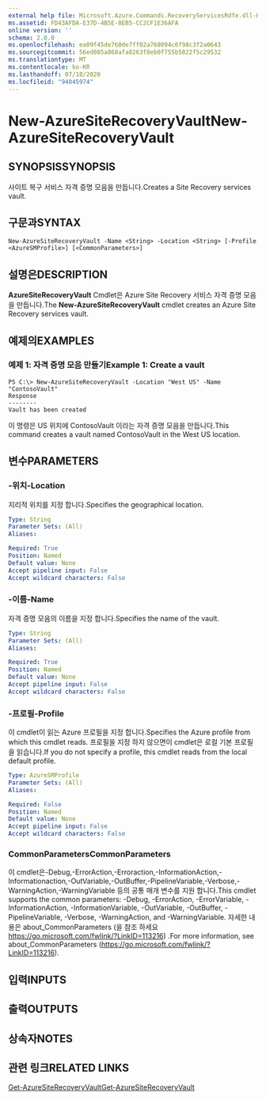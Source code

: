 ```yaml
---
external help file: Microsoft.Azure.Commands.RecoveryServicesRdfe.dll-Help.xml
ms.assetid: FD43AFDA-E37D-4B5E-8EB5-CC2CF1E36AFA
online version: ''
schema: 2.0.0
ms.openlocfilehash: ea09f45de760de7ff02a768094c6f98c3f2a0643
ms.sourcegitcommit: 56ed085a868afa8263f8eb0f755b5822f5c29532
ms.translationtype: MT
ms.contentlocale: ko-KR
ms.lasthandoff: 07/18/2020
ms.locfileid: "94045974"
---
```

# <span data-ttu-id="93a14-101">New-AzureSiteRecoveryVault</span><span class="sxs-lookup"><span data-stu-id="93a14-101">New-AzureSiteRecoveryVault</span></span>

## <span data-ttu-id="93a14-102">SYNOPSIS</span><span class="sxs-lookup"><span data-stu-id="93a14-102">SYNOPSIS</span></span>
<span data-ttu-id="93a14-103">사이트 복구 서비스 자격 증명 모음을 만듭니다.</span><span class="sxs-lookup"><span data-stu-id="93a14-103">Creates a Site Recovery services vault.</span></span>

## <span data-ttu-id="93a14-104">구문과</span><span class="sxs-lookup"><span data-stu-id="93a14-104">SYNTAX</span></span>

```
New-AzureSiteRecoveryVault -Name <String> -Location <String> [-Profile <AzureSMProfile>] [<CommonParameters>]
```

## <span data-ttu-id="93a14-105">설명은</span><span class="sxs-lookup"><span data-stu-id="93a14-105">DESCRIPTION</span></span>
<span data-ttu-id="93a14-106">**AzureSiteRecoveryVault** Cmdlet은 Azure Site Recovery 서비스 자격 증명 모음을 만듭니다.</span><span class="sxs-lookup"><span data-stu-id="93a14-106">The **New-AzureSiteRecoveryVault** cmdlet creates an Azure Site Recovery services vault.</span></span>

## <span data-ttu-id="93a14-107">예제의</span><span class="sxs-lookup"><span data-stu-id="93a14-107">EXAMPLES</span></span>

### <span data-ttu-id="93a14-108">예제 1: 자격 증명 모음 만들기</span><span class="sxs-lookup"><span data-stu-id="93a14-108">Example 1: Create a vault</span></span>
```
PS C:\> New-AzureSiteRecoveryVault -Location "West US" -Name "ContosoVault" 
Response
--------
Vault has been created
```

<span data-ttu-id="93a14-109">이 명령은 US 위치에 ContosoVault 이라는 자격 증명 모음을 만듭니다.</span><span class="sxs-lookup"><span data-stu-id="93a14-109">This command creates a vault named ContosoVault in the West US location.</span></span>

## <span data-ttu-id="93a14-110">변수</span><span class="sxs-lookup"><span data-stu-id="93a14-110">PARAMETERS</span></span>

### <span data-ttu-id="93a14-111">-위치</span><span class="sxs-lookup"><span data-stu-id="93a14-111">-Location</span></span>
<span data-ttu-id="93a14-112">지리적 위치를 지정 합니다.</span><span class="sxs-lookup"><span data-stu-id="93a14-112">Specifies the geographical location.</span></span>

```yaml
Type: String
Parameter Sets: (All)
Aliases: 

Required: True
Position: Named
Default value: None
Accept pipeline input: False
Accept wildcard characters: False
```

### <span data-ttu-id="93a14-113">-이름</span><span class="sxs-lookup"><span data-stu-id="93a14-113">-Name</span></span>
<span data-ttu-id="93a14-114">자격 증명 모음의 이름을 지정 합니다.</span><span class="sxs-lookup"><span data-stu-id="93a14-114">Specifies the name of the vault.</span></span>

```yaml
Type: String
Parameter Sets: (All)
Aliases: 

Required: True
Position: Named
Default value: None
Accept pipeline input: False
Accept wildcard characters: False
```

### <span data-ttu-id="93a14-115">-프로필</span><span class="sxs-lookup"><span data-stu-id="93a14-115">-Profile</span></span>
<span data-ttu-id="93a14-116">이 cmdlet이 읽는 Azure 프로필을 지정 합니다.</span><span class="sxs-lookup"><span data-stu-id="93a14-116">Specifies the Azure profile from which this cmdlet reads.</span></span>
<span data-ttu-id="93a14-117">프로필을 지정 하지 않으면이 cmdlet은 로컬 기본 프로필을 읽습니다.</span><span class="sxs-lookup"><span data-stu-id="93a14-117">If you do not specify a profile, this cmdlet reads from the local default profile.</span></span>

```yaml
Type: AzureSMProfile
Parameter Sets: (All)
Aliases: 

Required: False
Position: Named
Default value: None
Accept pipeline input: False
Accept wildcard characters: False
```

### <span data-ttu-id="93a14-118">CommonParameters</span><span class="sxs-lookup"><span data-stu-id="93a14-118">CommonParameters</span></span>
<span data-ttu-id="93a14-119">이 cmdlet은-Debug,-ErrorAction,-Erroraction,-InformationAction,-Informationaction,-OutVariable,-OutBuffer,-PipelineVariable,-Verbose,-WarningAction,-WarningVariable 등의 공통 매개 변수를 지원 합니다.</span><span class="sxs-lookup"><span data-stu-id="93a14-119">This cmdlet supports the common parameters: -Debug, -ErrorAction, -ErrorVariable, -InformationAction, -InformationVariable, -OutVariable, -OutBuffer, -PipelineVariable, -Verbose, -WarningAction, and -WarningVariable.</span></span> <span data-ttu-id="93a14-120">자세한 내용은 about_CommonParameters (을 참조 하세요 https://go.microsoft.com/fwlink/?LinkID=113216) .</span><span class="sxs-lookup"><span data-stu-id="93a14-120">For more information, see about_CommonParameters (https://go.microsoft.com/fwlink/?LinkID=113216).</span></span>

## <span data-ttu-id="93a14-121">입력</span><span class="sxs-lookup"><span data-stu-id="93a14-121">INPUTS</span></span>

## <span data-ttu-id="93a14-122">출력</span><span class="sxs-lookup"><span data-stu-id="93a14-122">OUTPUTS</span></span>

## <span data-ttu-id="93a14-123">상속자</span><span class="sxs-lookup"><span data-stu-id="93a14-123">NOTES</span></span>

## <span data-ttu-id="93a14-124">관련 링크</span><span class="sxs-lookup"><span data-stu-id="93a14-124">RELATED LINKS</span></span>

[<span data-ttu-id="93a14-125">Get-AzureSiteRecoveryVault</span><span class="sxs-lookup"><span data-stu-id="93a14-125">Get-AzureSiteRecoveryVault</span></span>](./Get-AzureSiteRecoveryVault.md)


